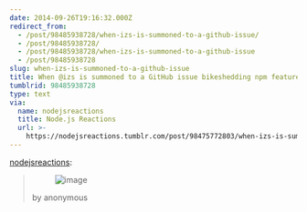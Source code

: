 ```yaml
---
date: 2014-09-26T19:16:32.000Z
redirect_from:
  - /post/98485938728/when-izs-is-summoned-to-a-github-issue/
  - /post/98485938728/
  - /post/98485938728/when-izs-is-summoned-to-a-github-issue
  - /post/98485938728
slug: when-izs-is-summoned-to-a-github-issue
title: When @izs is summoned to a GitHub issue bikeshedding npm features
tumblrid: 98485938728
type: text
via:
  name: nodejsreactions
  title: Node.js Reactions
  url: >-
    https://nodejsreactions.tumblr.com/post/98475772803/when-izs-is-summoned-to-a-github-issue
---
```

<p><a href="http://nodejsreactions.tumblr.com/post/98475772803/when-izs-is-summoned-to-a-github-issue-bikeshedding" class="tumblr_blog">nodejsreactions</a>:</p>

<blockquote><p><figure class="tmblr-full" data-orig-height="240" data-orig-width="320" data-orig-src="./tumblr_ncdguxBfPd1stn6klo1_400.gif"><img alt="image" src="https://66.media.tumblr.com/9d946525d89ffdbf9b567296693f2f0c/tumblr_inline_pcguvvqbTI1qzgxun_540.gif" data-orig-height="240" data-orig-width="320" data-orig-src="./tumblr_ncdguxBfPd1stn6klo1_400.gif"/></figure></p>
<p>by anonymous</p></blockquote>
